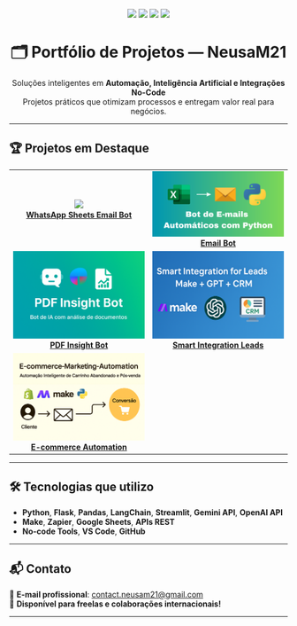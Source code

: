 <p align="center">
  <img src="https://img.shields.io/badge/Python-Developer-3776AB?style=for-the-badge&logo=python&logoColor=white"/>
  <img src="https://img.shields.io/badge/Automation-Specialist-orange?style=for-the-badge&logo=gear&logoColor=white"/>
  <img src="https://img.shields.io/badge/OpenAI-Projects-4B8BBE?style=for-the-badge&logo=openai&logoColor=white"/>
  <img src="https://img.shields.io/badge/No--Code-Integrations-brightgreen?style=for-the-badge&logo=zapier&logoColor=white"/>
</p>

<h1 align="center">🗂️ Portfólio de Projetos — NeusaM21</h1>

<p align="center">
  Soluções inteligentes em <strong>Automação, Inteligência Artificial e Integrações No-Code</strong><br/>
  Projetos práticos que otimizam processos e entregam valor real para negócios.
</p>

---

## 🏆 Projetos em Destaque

<table>
  <tr>
    <td align="center">
      <a href="https://github.com/NeusaM21/whatsapp-sheets-email-bot">
        <img src="assets/capa-whatsapp-sheets.png" width="250px"/><br/>
        <strong>WhatsApp Sheets Email Bot</strong>
      </a>
    </td>
    <td align="center">
      <a href="https://github.com/NeusaM21/email_bot">
        <img src="assets/capa-email-bot.png" width="250px"/><br/>
        <strong>Email Bot</strong>
      </a>
    </td>
  </tr>
  <tr>
    <td align="center">
      <a href="https://github.com/NeusaM21/pdf-insight-bot">
        <img src="assets/capa-pdf-insight-bot.png" width="250px"/><br/>
        <strong>PDF Insight Bot</strong>
      </a>
    </td>
    <td align="center">
      <a href="https://github.com/NeusaM21/smart-integration-leads">
        <img src="assets/capa-smart-integration.png" width="250px"/><br/>
        <strong>Smart Integration Leads</strong>
      </a>
    </td>
  </tr>
  <tr>
    <td align="center">
      <a href="https://github.com/NeusaM21/ecommerce-marketing-automation-project">
        <img src="assets/capa-ecommerce.png" width="250px"/><br/>
        <strong>E-commerce Automation</strong>
      </a>
    </td>
  </tr>
</table>

---

## 🛠️ Tecnologias que utilizo

- **Python**, **Flask**, **Pandas**, **LangChain**, **Streamlit**, **Gemini API**, **OpenAI API**
- **Make**, **Zapier**, **Google Sheets**, **APIs REST**
- **No-code Tools**, **VS Code**, **GitHub**

---

## 📬 Contato 

📧 **E-mail profissional**: [contact.neusam21@gmail.com](mailto:contact.neusam21@gmail.com)  
🤝 **Disponível para freelas e colaborações internacionais!**

---
